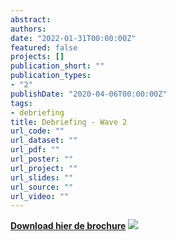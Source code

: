 ```yaml
---
abstract:
authors:
date: "2022-01-31T00:00:00Z"
featured: false
projects: []
publication_short: ""
publication_types:
- "2"
publishDate: "2020-04-06T00:00:00Z"
tags:
- debriefing
title: Debriefing - Wave 2
url_code: ""
url_dataset: ""
url_pdf: ""
url_poster: ""
url_project: ""
url_slides: ""
url_source: ""
url_video: ""
---
```


<a href="/img/debriefing_be_w3.pdf" tabindex="-1"><strong>Download hier de brochure</strong></a>
![](/img/merged_debriefing_be_w3.jpg)